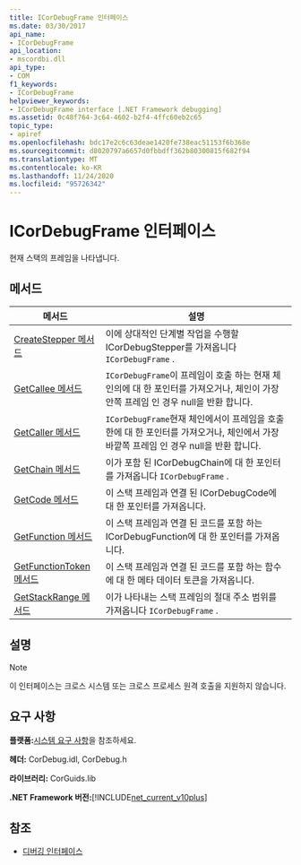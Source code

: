 ```yaml
---
title: ICorDebugFrame 인터페이스
ms.date: 03/30/2017
api_name:
- ICorDebugFrame
api_location:
- mscordbi.dll
api_type:
- COM
f1_keywords:
- ICorDebugFrame
helpviewer_keywords:
- ICorDebugFrame interface [.NET Framework debugging]
ms.assetid: 0c48f764-3c64-4602-b2f4-4ffc60eb2c65
topic_type:
- apiref
ms.openlocfilehash: bdc17e2c6c63deae1420fe738eac51153f6b368e
ms.sourcegitcommit: d8020797a6657d0fbbdff362b80300815f682f94
ms.translationtype: MT
ms.contentlocale: ko-KR
ms.lasthandoff: 11/24/2020
ms.locfileid: "95726342"
---
```

# <a name="icordebugframe-interface"></a>ICorDebugFrame 인터페이스

현재 스택의 프레임을 나타냅니다.  
  
## <a name="methods"></a>메서드  
  
|메서드|설명|  
|------------|-----------------|  
|[CreateStepper 메서드](icordebugframe-createstepper-method.md)|이에 상대적인 단계별 작업을 수행할 ICorDebugStepper를 가져옵니다 `ICorDebugFrame` .|  
|[GetCallee 메서드](icordebugframe-getcallee-method.md)|`ICorDebugFrame`이 프레임이 호출 하는 현재 체인의에 대 한 포인터를 가져오거나, 체인이 가장 안쪽 프레임 인 경우 null을 반환 합니다.|  
|[GetCaller 메서드](icordebugframe-getcaller-method.md)|`ICorDebugFrame`현재 체인에서이 프레임을 호출한에 대 한 포인터를 가져오거나, 체인에서 가장 바깥쪽 프레임 인 경우 null을 반환 합니다.|  
|[GetChain 메서드](icordebugframe-getchain-method.md)|이가 포함 된 ICorDebugChain에 대 한 포인터를 가져옵니다 `ICorDebugFrame` .|  
|[GetCode 메서드](icordebugframe-getcode-method.md)|이 스택 프레임과 연결 된 ICorDebugCode에 대 한 포인터를 가져옵니다.|  
|[GetFunction 메서드](icordebugframe-getfunction-method.md)|이 스택 프레임과 연결 된 코드를 포함 하는 ICorDebugFunction에 대 한 포인터를 가져옵니다.|  
|[GetFunctionToken 메서드](icordebugframe-getfunctiontoken-method.md)|이 스택 프레임과 연결 된 코드를 포함 하는 함수에 대 한 메타 데이터 토큰을 가져옵니다.|  
|[GetStackRange 메서드](icordebugframe-getstackrange-method.md)|이가 나타내는 스택 프레임의 절대 주소 범위를 가져옵니다 `ICorDebugFrame` .|  
  
## <a name="remarks"></a>설명  
  
> [!NOTE]
> 이 인터페이스는 크로스 시스템 또는 크로스 프로세스 원격 호출을 지원하지 않습니다.  
  
## <a name="requirements"></a>요구 사항  

 **플랫폼:**[시스템 요구 사항](../../get-started/system-requirements.md)을 참조하세요.  
  
 **헤더:** CorDebug.idl, CorDebug.h  
  
 **라이브러리:** CorGuids.lib  
  
 **.NET Framework 버전:**[!INCLUDE[net_current_v10plus](../../../../includes/net-current-v10plus-md.md)]  
  
## <a name="see-also"></a>참조

- [디버깅 인터페이스](debugging-interfaces.md)
